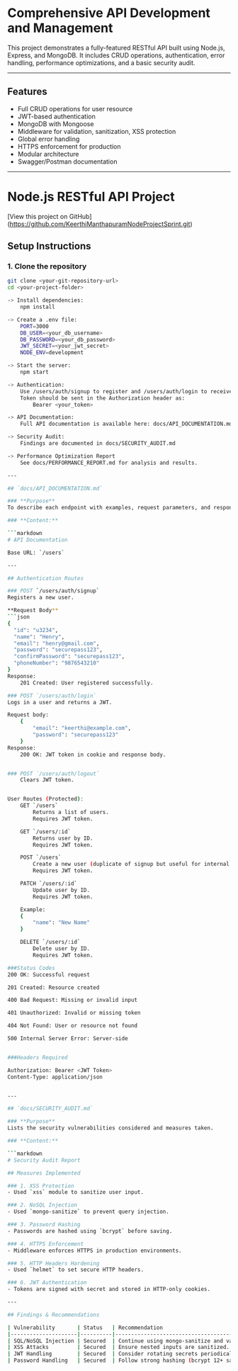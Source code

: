 # Comprehensive API Development and Management

This project demonstrates a fully-featured RESTful API built using Node.js, Express, and MongoDB. It includes CRUD operations, authentication, error handling, performance optimizations, and a basic security audit.

---

## Features
- Full CRUD operations for user resource
- JWT-based authentication
- MongoDB with Mongoose
- Middleware for validation, sanitization, XSS protection
- Global error handling
- HTTPS enforcement for production
- Modular architecture
- Swagger/Postman documentation

---
# Node.js RESTful API Project

[View this project on GitHub]
(https://github.com/KeerthiManthapuramNodeProjectSprint.git)

## Setup Instructions

### 1. Clone the repository
```bash
git clone <your-git-repository-url>
cd <your-project-folder>

-> Install dependencies:
    npm install

-> Create a .env file:
    PORT=3000
    DB_USER=<your_db_username>
    DB_PASSWORD=<your_db_password>
    JWT_SECRET=<your_jwt_secret>
    NODE_ENV=development

-> Start the server:
    npm start

-> Authentication:
    Use /users/auth/signup to register and /users/auth/login to receive a JWT token.
    Token should be sent in the Authorization header as:
        Bearer <your_token>

-> API Documentation:
    Full API documentation is available here: docs/API_DOCUMENTATION.md

-> Security Audit:
    Findings are documented in docs/SECURITY_AUDIT.md

-> Performance Optimization Report
    See docs/PERFORMANCE_REPORT.md for analysis and results.

---

## `docs/API_DOCUMENTATION.md`

### **Purpose**
To describe each endpoint with examples, request parameters, and responses.

### **Content:**

```markdown
# API Documentation

Base URL: `/users`

---

## Authentication Routes

### POST `/users/auth/signup`
Registers a new user.

**Request Body**
```json
{
  "id": "u3234",
  "name": "Henry",
  "email": "henry@gmail.com",
  "password": "securepass123",
  "confirmPassword": "securepass123",
  "phoneNumber": "9876543210"
}
Response:
    201 Created: User registered successfully.

### POST `/users/auth/login`
Logs in a user and returns a JWT.

Request body:
    {
        "email": "keerthi@example.com",
        "password": "securepass123"
    }
Response:
    200 OK: JWT token in cookie and response body.


### POST `/users/auth/logout`
    Clears JWT token.


User Routes (Protected):
    GET `/users`
        Returns a list of users.
        Requires JWT token.

    GET `/users/:id`
        Returns user by ID.
        Requires JWT token.

    POST `/users`
        Create a new user (duplicate of signup but useful for internal creation).
        Requires JWT token.

    PATCH `/users/:id`
        Update user by ID.
        Requires JWT token.

    Example:
    {
        "name": "New Name"
    }

    DELETE `/users/:id`
        Delete user by ID.
        Requires JWT token.

###Status Codes
200 OK: Successful request

201 Created: Resource created

400 Bad Request: Missing or invalid input

401 Unauthorized: Invalid or missing token

404 Not Found: User or resource not found

500 Internal Server Error: Server-side 


###Headers Required

Authorization: Bearer <JWT Token>
Content-Type: application/json


---

## `docs/SECURITY_AUDIT.md`

### **Purpose**
Lists the security vulnerabilities considered and measures taken.

### **Content:**

```markdown
# Security Audit Report

## Measures Implemented

### 1. XSS Protection
- Used `xss` module to sanitize user input.

### 2. NoSQL Injection
- Used `mongo-sanitize` to prevent query injection.

### 3. Password Hashing
- Passwords are hashed using `bcrypt` before saving.

### 4. HTTPS Enforcement
- Middleware enforces HTTPS in production environments.

### 5. HTTP Headers Hardening
- Used `helmet` to set secure HTTP headers.

### 6. JWT Authentication
- Tokens are signed with secret and stored in HTTP-only cookies.

---

## Findings & Recommendations

| Vulnerability       | Status   | Recommendation                                |
|---------------------|----------|-----------------------------------------------|
| SQL/NoSQL Injection | Secured  | Continue using mongo-sanitize and validation. |
| XSS Attacks         | Secured  | Ensure nested inputs are sanitized.           |
| JWT Handling        | Secured  | Consider rotating secrets periodically.       |
| Password Handling   | Secured  | Follow strong hashing (bcrypt 12+ salt).      |



